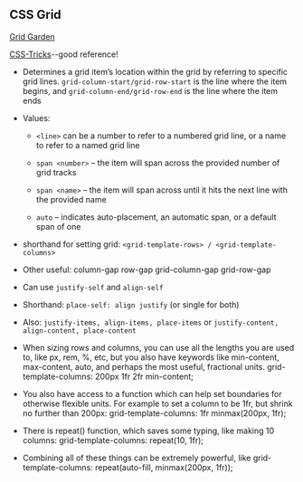 ##  CSS Grid

[Grid Garden](https://cssgridgarden.com/)

[CSS-Tricks](https://css-tricks.com/snippets/css/complete-guide-grid/)--good reference!

+ Determines a grid item’s location within the grid by referring to specific grid lines. `grid-column-start/grid-row-start` is the line where the item begins, and `grid-column-end/grid-row-end` is the line where the item ends

+ Values:

    - `<line>` can be a number to refer to a numbered grid line, or a name to refer to a named grid line

    - `span <number>` – the item will span across the provided number of grid tracks

    - `span <name>` – the item will span across until it hits the next line with the provided name

    - `auto` – indicates auto-placement, an automatic span, or a default span of one

+ shorthand for setting grid: `<grid-template-rows> / <grid-template-columns>`

+ Other useful: 
column-gap
row-gap
grid-column-gap
grid-row-gap

+ Can use `justify-self` and `align-self`

+ Shorthand: `place-self: align justify` (or single for both)

+ Also: `justify-items, align-items, place-items` or `justify-content, align-content, place-content`

+ When sizing rows and columns, you can use all the lengths you are used to, like px, rem, %, etc, but you also have keywords like min-content, max-content, auto, and perhaps the most useful, fractional units. grid-template-columns: 200px 1fr 2fr min-content;

+ You also have access to a function which can help set boundaries for otherwise flexible units. For example to set a column to be 1fr, but shrink no further than 200px: grid-template-columns: 1fr minmax(200px, 1fr);

+ There is repeat() function, which saves some typing, like making 10 columns: grid-template-columns: repeat(10, 1fr);

+ Combining all of these things can be extremely powerful, like grid-template-columns: repeat(auto-fill, minmax(200px, 1fr));